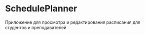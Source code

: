 # SchedulePlanner
Приложение для просмотра и редактирования расписания для студентов и преподавателей
